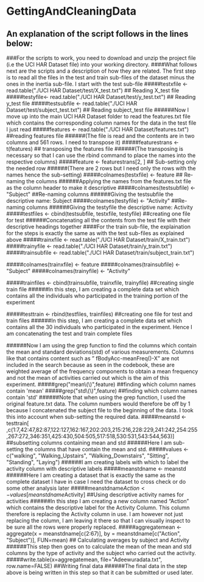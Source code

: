 # GettingAndCleaningData
## An explanation of the script follows in the lines below:

###For the scripts to work, you need to download and unzip the project file (i.e the UCI HAR Dataset file) into your working directory.
####What follows next are the scripts and a description of how they are related. The first step is to read all the files in the test and train sub-files of the dataset minus the ones in the inertia sub-file. I start with the test sub-file
#####testxfile <- read.table("./UCI HAR Dataset/test/X_test.txt") ## Reading X_test file
#####testyfile<- read.table("./UCI HAR Dataset/test/y_test.txt") ## Reading y_test file
#####testsubfile <- read.table("./UCI HAR Dataset/test/subject_test.txt") ## Reading subject_test file
  ######Now I move up into the main UCI HAR Dataset folder to read the features.txt file which contains the corresponding column names for the data in the test file I just read
#####features <- read.table("./UCI HAR Dataset/features.txt") ##reading features file
  ######(The file is read and the contents are in two columns and 561 rows. I need to transpose it)
#####featurestrans <- t(features) ## transposing the features file
  ######(The transposing is necessary so that I can use the rbind command to place the names into the respective columns)
#####feature <- featurestrans[2, ] ## Sub-setting only the needed row
  ######(There are 2 rows but I need only the rows with the names hence the sub-setting)
#####colnames(testxfile) <- feature ## Re-naming the columns
  ######Applying the names from the features.txt file as the column header to make it descriptive
#####colnames(testsubfile) <- "Subject" ##Re-naming columns
  ######Giving the testsubfile the descriptive name: Subject
#####colnames(testyfile) <- "Activity" ##Re-naming columns
  ######Giving the testyfile the descriptive name: Activity
#####testfiles <- cbind(testsubfile, testxfile, testyfile) ##creating one file for test
  ######Concatenating all the contents from the test file with their descriptive headings together
####For the train sub-file, the explaination for the steps is exactly the same as with the test sub-files as explained above
#####trainxfile <- read.table("./UCI HAR Dataset/train/X_train.txt")
#####trainyfile <- read.table("./UCI HAR Dataset/train/y_train.txt")
#####trainsubfile <- read.table("./UCI HAR Dataset/train/subject_train.txt")

#####colnames(trainxfile) <- feature
#####colnames(trainsubfile) <- "Subject"
#####colnames(trainyfile) <- "Activity"

#####trainfiles <- cbind(trainsubfile, trainxfile, trainyfile) ##creating single train file
  ######In this step, I am creating a complete data set which contains all the individuals who participated in the training portion of the experiment 

#####testtrain <- rbind(testfiles, trainfiles) ##creating one file for test and train files
  ######In this step, I am creating a complete data set which contains all the 30 individuals who participated in the experiment. Hence I am concatenating the test and train complete files

######Now I am using the grep function to find the columns which contain the mean and standard deviations(std) of various measurements. Columns like that contains content such as ” fBodyAcc-meanFreq()-X” are not included in the search because as seen in the codebook, these are weighted average of the frequency components to obtain a mean frequency and not the mean of activities carried out which is the aim of this experiment.
#####grep("mean\\(\\)",feature) ##finding which column names contain 'mean'
#####grep("std\\(\\)",feature) ##finding which column names contain 'std'
######Note that when using the grep function, I used the original feature.txt data. The column numbers would therefore be off by 1 because I concatenated the subject file to the beginning of the data. I took this into account when sub-setting the required data. 
#####meanstd <- testtrain[ ,c(1:7,42:47,82:87,122:127,162:167,202:203,215:216,228:229,241:242,254:255,267:272,346:351,425:430,504:505,517:518,530:531,543:544,563)] ##subsetting columns containing mean and std
  ######Here I am sub-setting the columns that have contain the mean and std.
#####values <- c("walking", "Walking_Upstairs", "Walking_Downstairs", "Sitting", "Standing", "Laying")
  ######I am creating labels with which to label the activity column with descriptive labels
#####meanstdname <- meanstd
  ######Here I am creating a dataset that is exactly the same as the complete dataset I have in case I need the dataset to cross check or do some other analysis later
#####meanstdname$Action <- values[meanstdname$Activity] ##Using descriptive activity names for activities
  ######In this step I am creating a new column named “Action” which contains the descriptive label for the Activity Column. This column therefore is replacing the Activity column in use. I am however not just replacing the column, I am leaving it there so that I can visually inspect to be sure all the rows were properly replaced.
#####aggregatemean <- aggregate(x = meanstdname[c(2:67)], by = meanstdname[c("Action", "Subject")], FUN=mean) ## Calculating averages by subject and Activity
  ######This step then goes on to calculate the mean of the mean and std columns by the type of activity and the subject who carried out the activity.
#####write.table(x=aggregatemean, file="Adeewuradata.txt", row.name=FALSE) ##Writing final data
  ######The final data in the step above is being written in this step so that it can be submitted or used later.
